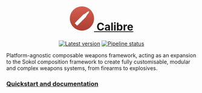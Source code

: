 <div align="center">

<h1> <a href="https://phosphorous.gitlab.io/calibre">
<img src="icon.svg" height="64"> Calibre
</a> </h1>

[![Latest version](https://img.shields.io/maven-metadata/v?metadataUrl=https%3A%2F%2Fgitlab.com%2Fapi%2Fv4%2Fprojects%2F37886356%2Fpackages%2Fmaven%2Fcom%2Fgitlab%2Faecsocket%2Fcalibre%2Fcalibre-core%2Fmaven-metadata.xml)](https://gitlab.com/phosphorous/calibre/-/packages/8042650)
[![Pipeline status](https://img.shields.io/gitlab/pipeline-status/phosphorous/calibre?branch=main)](https://gitlab.com/phosphorous/calibre/-/pipelines/latest)

</div>

Platform-agnostic composable weapons framework, acting as an expansion to the Sokol composition framework to
create fully customisable, modular and complex weapons systems, from firearms to explosives.

### [Quickstart and documentation](https://phosphorous.gitlab.io/calibre)
